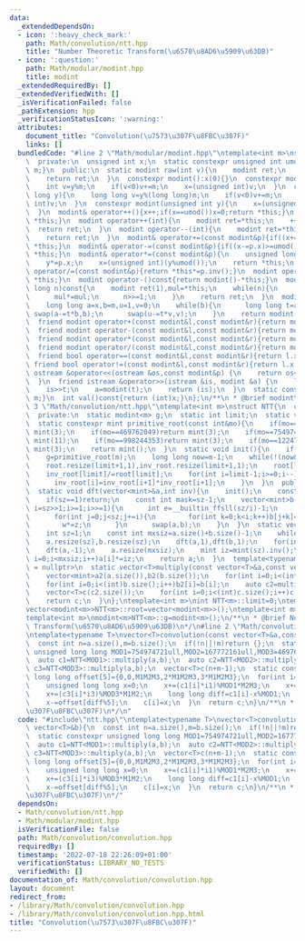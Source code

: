 ```yaml
---
data:
  _extendedDependsOn:
  - icon: ':heavy_check_mark:'
    path: Math/convolution/ntt.hpp
    title: "Number Theoretic Transform(\u6570\u8AD6\u5909\u63DB)"
  - icon: ':question:'
    path: Math/modular/modint.hpp
    title: modint
  _extendedRequiredBy: []
  _extendedVerifiedWith: []
  _isVerificationFailed: false
  _pathExtension: hpp
  _verificationStatusIcon: ':warning:'
  attributes:
    document_title: "Convolution(\u7573\u307F\u8FBC\u307F)"
    links: []
  bundledCode: "#line 2 \"Math/modular/modint.hpp\"\ntemplate<int m>\nstruct modint{\n\
    \  private:\n  unsigned int x;\n  static constexpr unsigned int umod(){return\
    \ m;}\n  public:\n  static modint raw(int v){\n    modint ret;\n    ret.x=v;\n\
    \    return ret;\n  }\n  constexpr modint():x(0){}\n  constexpr modint(int y){\n\
    \    int v=y%m;\n    if(v<0)v+=m;\n    x=(unsigned int)v;\n  }\n  constexpr modint(long\
    \ long y){\n    long long v=y%(long long)m;\n    if(v<0)v+=m;\n    x=(unsigned\
    \ int)v;\n  }\n  constexpr modint(unsigned int y){\n    x=(unsigned int)(y%umod());\n\
    \  }\n  modint& operator++(){x++;if(x==umod())x=0;return *this;}\n  modint& operator--(){if(x==0)x=umod();x--;return\
    \ *this;}\n  modint operator++(int){\n    modint ret=*this;\n    ++*this;\n  \
    \  return ret;\n  }\n  modint operator--(int){\n    modint ret=*this;\n    --*this;\n\
    \    return ret;\n  }\n  modint& operator+=(const modint&p){if((x+=p.x)>=umod())x-=umod();return\
    \ *this;}\n  modint& operator-=(const modint&p){if((x-=p.x)>=umod())x+=umod();return\
    \ *this;}\n  modint& operator*=(const modint&p){\n    unsigned long long y=x;\n\
    \    y*=p.x;\n    x=(unsigned int)(y%umod());\n    return *this;\n  }\n  modint&\
    \ operator/=(const modint&p){return *this*=p.inv();}\n  modint operator+()const{return\
    \ *this;}\n  modint operator-()const{return modint()-*this;}\n  modint pow(long\
    \ long n)const{\n    modint ret(1),mul=*this;\n    while(n){\n      if(n&1)ret*=mul;\n\
    \      mul*=mul;\n      n>>=1;\n    }\n    return ret;\n  }\n  modint inv()const{\n\
    \    long long a=x,b=m,u=1,v=0;\n    while(b){\n      long long t=a/b;\n     \
    \ swap(a-=t*b,b);\n      swap(u-=t*v,v);\n    }\n    return modint(u);\n  }\n\
    \  friend modint operator+(const modint&l,const modint&r){return modint(l)+=r;}\n\
    \  friend modint operator-(const modint&l,const modint&r){return modint(l)-=r;}\n\
    \  friend modint operator*(const modint&l,const modint&r){return modint(l)*=r;}\n\
    \  friend modint operator/(const modint&l,const modint&r){return modint(l)/=r;}\n\
    \  friend bool operator==(const modint&l,const modint&r){return l.x==r.x;}\n \
    \ friend bool operator!=(const modint&l,const modint&r){return l.x!=r.x;}\n  friend\
    \ ostream &operator<<(ostream &os,const modint&p) {\n    return os<<p.val();\n\
    \  }\n  friend istream &operator>>(istream &is, modint &a) {\n    long long t;\n\
    \    is>>t;\n    a=modint(t);\n    return (is);\n  }\n  static constexpr int get_mod(){return\
    \ m;}\n  int val()const{return (int)x;}\n};\n/**\n * @brief modint\n*/\n#line\
    \ 3 \"Math/convolution/ntt.hpp\"\ntemplate<int m>\nstruct NTT{\n  using mint=modint<m>;\n\
    \  private:\n  static modint<m> g;\n  static int limit;\n  static vector<modint<m>>root,inv_root;\n\
    \  static constexpr mint primitive_root(const int&mo){\n    if(mo==167772161)return\
    \ mint(3);\n    if(mo==469762049)return mint(3);\n    if(mo==754974721)return\
    \ mint(11);\n    if(mo==998244353)return mint(3);\n    if(mo==1224736769)return\
    \ mint(3);\n    return mint();\n  }\n  static void init(){\n    if(!root.empty())return;\n\
    \    g=primitive_root(m);\n    long long now=m-1;\n    while(!(now&1))now>>=1,limit++;\n\
    \    root.resize(limit+1,1),inv_root.resize(limit+1,1);\n    root[limit]=g.pow(now);\n\
    \    inv_root[limit]/=root[limit];\n    for(int i=limit-1;i>=0;i--){\n      root[i]=root[i+1]*root[i+1];\n\
    \      inv_root[i]=inv_root[i+1]*inv_root[i+1];\n    }\n  }\n  public:\n  NTT(){init();};\n\
    \  static void dft(vector<mint>&a,int inv){\n    init();\n    const int sz=a.size();\n\
    \    if(sz==1)return;\n    const int mask=sz-1;\n    vector<mint>b(sz);\n    for(int\
    \ i=sz>>1;i>=1;i>>=1){\n      int e=__builtin_ffsll(sz/i)-1;\n      mint w=1,z=(inv==1?root[e]:inv_root[e]);\n\
    \      for(int j=0;j<sz;j+=i){\n        for(int k=0;k<i;k++)b[j+k]=a[((j<<1)&mask)+k]+w*a[(((j<<1)+i)&mask)+k];\n\
    \        w*=z;\n      }\n      swap(a,b);\n    }\n  }\n  static vector<mint>multiply(vector<mint>a,vector<mint>b){\n\
    \    int sz=1;\n    const int mxsiz=a.size()+b.size()-1;\n    while(sz<mxsiz)sz<<=1;\n\
    \    a.resize(sz),b.resize(sz);\n    dft(a,1),dft(b,1);\n    for(int i=0;i<sz;i++)a[i]*=b[i];\n\
    \    dft(a,-1);\n    a.resize(mxsiz);\n    mint iz=mint(sz).inv();\n    for(int\
    \ i=0;i<mxsiz;i++)a[i]*=iz;\n    return a;\n  }\n  template<typename T,std::enable_if_t<is_integral<T>::value>*\
    \ = nullptr>\n  static vector<T>multiply(const vector<T>&a,const vector<T>&b){\n\
    \    vector<mint>a2(a.size()),b2(b.size());\n    for(int i=0;i<(int)a.size();i++)a2[i]=a[i];\n\
    \    for(int i=0;i<(int)b.size();i++)b2[i]=b[i];\n    auto c2=multiply(a2,b2);\n\
    \    vector<T>c(c2.size());\n    for(int i=0;i<(int)c.size();i++)c[i]=c2[i].val();\n\
    \    return c;\n  }\n};\ntemplate<int m>\nint NTT<m>::limit=0;\ntemplate<int m>\n\
    vector<modint<m>>NTT<m>::root=vector<modint<m>>();\ntemplate<int m>\nvector<modint<m>>NTT<m>::inv_root=vector<modint<m>>();\n\
    template<int m>\nmodint<m>NTT<m>::g=modint<m>();\n/**\n * @brief Number Theoretic\
    \ Transform(\u6570\u8AD6\u5909\u63DB)\n*/\n#line 2 \"Math/convolution/convolution.hpp\"\
    \ntemplate<typename T>\nvector<T>convolution(const vector<T>&a,const vector<T>&b){\n\
    \  const int n=a.size(),m=b.size();\n  if(!n||!m)return {};\n  static constexpr\
    \ unsigned long long MOD1=754974721ull,MOD2=167772161ull,MOD3=469762049ull,M2M3=78812994116517889ull,M1M3=354658471880163329ull,M1M2=126663740442542081ull,M1M2M3=560135205046714369ull,i1=190329765ull,i2=58587104,i3=187290749ull;\n\
    \  auto c1=NTT<MOD1>::multiply(a,b);\n  auto c2=NTT<MOD2>::multiply(a,b);\n  auto\
    \ c3=NTT<MOD3>::multiply(a,b);\n  vector<T>c(n+m-1);\n  static constexpr unsigned\
    \ long long offset[5]={0,0,M1M2M3,2*M1M2M3,3*M1M2M3};\n  for(int i=0;i<n+m-1;i++){\n\
    \    unsigned long long x=0;\n    x+=(c1[i]*i1)%MOD1*M2M3;\n    x+=(c2[i]*i2)%MOD2*M1M3;\n\
    \    x+=(c3[i]*i3)%MOD3*M1M2;\n    long long diff=c1[i]-x%MOD1;\n    if(diff<0)diff+=MOD1;\n\
    \    x-=offset[diff%5];\n    c[i]=x;\n  }\n  return c;\n}\n/**\n * @brief Convolution(\u7573\
    \u307F\u8FBC\u307F)\n*/\n"
  code: "#include\"ntt.hpp\"\ntemplate<typename T>\nvector<T>convolution(const vector<T>&a,const\
    \ vector<T>&b){\n  const int n=a.size(),m=b.size();\n  if(!n||!m)return {};\n\
    \  static constexpr unsigned long long MOD1=754974721ull,MOD2=167772161ull,MOD3=469762049ull,M2M3=78812994116517889ull,M1M3=354658471880163329ull,M1M2=126663740442542081ull,M1M2M3=560135205046714369ull,i1=190329765ull,i2=58587104,i3=187290749ull;\n\
    \  auto c1=NTT<MOD1>::multiply(a,b);\n  auto c2=NTT<MOD2>::multiply(a,b);\n  auto\
    \ c3=NTT<MOD3>::multiply(a,b);\n  vector<T>c(n+m-1);\n  static constexpr unsigned\
    \ long long offset[5]={0,0,M1M2M3,2*M1M2M3,3*M1M2M3};\n  for(int i=0;i<n+m-1;i++){\n\
    \    unsigned long long x=0;\n    x+=(c1[i]*i1)%MOD1*M2M3;\n    x+=(c2[i]*i2)%MOD2*M1M3;\n\
    \    x+=(c3[i]*i3)%MOD3*M1M2;\n    long long diff=c1[i]-x%MOD1;\n    if(diff<0)diff+=MOD1;\n\
    \    x-=offset[diff%5];\n    c[i]=x;\n  }\n  return c;\n}\n/**\n * @brief Convolution(\u7573\
    \u307F\u8FBC\u307F)\n*/"
  dependsOn:
  - Math/convolution/ntt.hpp
  - Math/modular/modint.hpp
  isVerificationFile: false
  path: Math/convolution/convolution.hpp
  requiredBy: []
  timestamp: '2022-07-18 22:26:09+01:00'
  verificationStatus: LIBRARY_NO_TESTS
  verifiedWith: []
documentation_of: Math/convolution/convolution.hpp
layout: document
redirect_from:
- /library/Math/convolution/convolution.hpp
- /library/Math/convolution/convolution.hpp.html
title: "Convolution(\u7573\u307F\u8FBC\u307F)"
---
```

